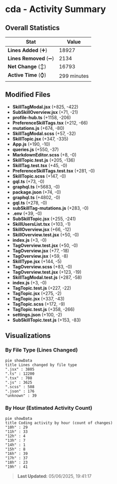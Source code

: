 # cda - Activity Summary 

## Overall Statistics

| Stat                   | Value                                                             |
| ---------------------- | ----------------------------------------------------------------- |
| **Lines Added** (➕)   | 18927                                          |
| **Lines Removed** (➖) | 2134                                        |
| **Net Change** (↕)    | 16793                |
| **Active Time** (⌚)   | 299 minutes |


## Modified Files
- **SkillTagModal.jsx** (+825, -422)
- **SubSkillOverview.jsx** (+71, -21)
- **profile-hub.ts** (+1158, -206)
- **PreferenceSkillTags.tsx** (+212, -66)
- **mutations.js** (+674, -80)
- **SkillTagModal.scss** (+57, -32)
- **SkillTopic.jsx** (+347, -335)
- **App.js** (+190, -10)
- **queries.js** (+550, -37)
- **MarkdownEditor.scss** (+8, -0)
- **SkillTopic.test.js** (+205, -136)
- **SkillTag.test.tsx** (+45, -0)
- **PreferenceSkillTags.test.tsx** (+281, -0)
- **SkillTopic.scss** (+147, -0)
- **gql.ts** (+73, -0)
- **graphql.ts** (+5683, -0)
- **package.json** (+74, -0)
- **graphql.ts** (+4802, -0)
- **gql.ts** (+278, -0)
- **subSkillTag-mutations.js** (+283, -0)
- **.env** (+39, -0)
- **SubSkillTopic.jsx** (+255, -241)
- **SkillUsersList.tsx** (+103, -1)
- **SkillOverview.jsx** (+66, -12)
- **SkillOverview.test.jsx** (+50, -0)
- **index.js** (+3, -0)
- **TagOverview.test.jsx** (+50, -0)
- **TagOverview.jsx** (+77, -18)
- **TagOverview.jsx** (+59, -8)
- **SkillType.jsx** (+144, -5)
- **TagOverview.scss** (+83, -0)
- **TagOverview.test.jsx** (+123, -19)
- **SkillTagModal.test.js** (+287, -58)
- **index.js** (+3, -0)
- **TagTopic.test.js** (+227, -22)
- **TagTopic.jsx** (+275, -2)
- **TagTopic.jsx** (+337, -43)
- **TagTopic.scss** (+172, -9)
- **TagTopic.test.js** (+358, -266)
- **settings.json** (+100, -2)
- **SubSkillTopic.test.js** (+153, -83)

## Visualizations

### By File Type (Lines Changed)

```mermaid
pie showData
title Lines changed by file type
".jsx" : 3805
".ts" : 12200
".tsx" : 708
".js" : 3625
".scss" : 508
".json" : 176
"unknown" : 39
```

### By Hour (Estimated Activity Count)

```mermaid
pie showData
title Coding activity by hour (count of changes)
"10h" : 29
"11h" : 33
"12h" : 4
"13h" : 7
"14h" : 1
"15h" : 8
"16h" : 39
"17h" : 37
"18h" : 23
"19h" : 41
```


> **Last Updated:** 05/06/2025, 19:41:17